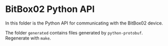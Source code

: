 # BitBox02 Python API

In this folder is the Python API for communicating with the BitBox02 device.

The folder `generated` contains files generated by `python-protobuf`. Regenerate with `make`.
